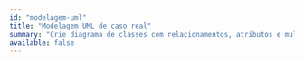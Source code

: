 ```yaml
---
id: "modelagem-uml"
title: "Modelagem UML de caso real"
summary: "Crie diagrama de classes com relacionamentos, atributos e multiplicidades."
available: false
---
```


<script setup lang="ts">
import LessonRenderer from '@/components/lesson/LessonRenderer.vue';
import exerciseData from './modelagem-uml.json';
</script>

<LessonRenderer :data="exerciseData" />
